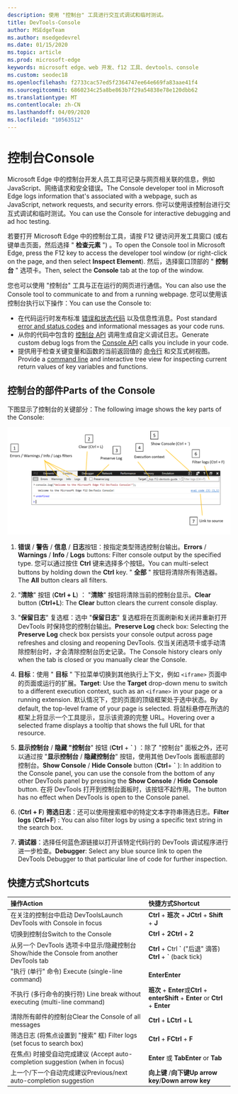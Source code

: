 ```yaml
---
description: 使用 "控制台" 工具进行交互式调试和临时测试。
title: DevTools-Console
author: MSEdgeTeam
ms.author: msedgedevrel
ms.date: 01/15/2020
ms.topic: article
ms.prod: microsoft-edge
keywords: microsoft edge、web 开发、f12 工具、devtools、console
ms.custom: seodec18
ms.openlocfilehash: f2733cac57ed5f2364747ee64e669fa83aae41f4
ms.sourcegitcommit: 6860234c25a8be863b7f29a54838e78e120dbb62
ms.translationtype: MT
ms.contentlocale: zh-CN
ms.lasthandoff: 04/09/2020
ms.locfileid: "10563512"
---
```

# <span data-ttu-id="a46c0-104">控制台</span><span class="sxs-lookup"><span data-stu-id="a46c0-104">Console</span></span>

<span data-ttu-id="a46c0-105">Microsoft Edge 中的控制台开发人员工具可记录与网页相关联的信息，例如 JavaScript、网络请求和安全错误。</span><span class="sxs-lookup"><span data-stu-id="a46c0-105">The Console developer tool in Microsoft Edge logs information that's associated with a webpage, such as JavaScript, network requests, and security errors.</span></span> <span data-ttu-id="a46c0-106">你可以使用该控制台进行交互式调试和临时测试。</span><span class="sxs-lookup"><span data-stu-id="a46c0-106">You can use the Console for interactive debugging and ad hoc testing.</span></span> 

<span data-ttu-id="a46c0-107">若要打开 Microsoft Edge 中的控制台工具，请按 F12 键访问开发工具窗口 (或右键单击页面，然后选择 " **检查元素** ") 。</span><span class="sxs-lookup"><span data-stu-id="a46c0-107">To open the Console tool in Microsoft Edge, press the F12 key to access the developer tool window (or right-click on the page, and then select **Inspect Element**).</span></span> <span data-ttu-id="a46c0-108">然后，选择窗口顶部的 " **控制台** " 选项卡。</span><span class="sxs-lookup"><span data-stu-id="a46c0-108">Then, select the **Console** tab at the top of the window.</span></span> 

<span data-ttu-id="a46c0-109">您也可以使用 "控制台" 工具与正在运行的网页进行通信。</span><span class="sxs-lookup"><span data-stu-id="a46c0-109">You can also use the Console tool to communicate to and from a running webpage.</span></span> <span data-ttu-id="a46c0-110">您可以使用该控制台执行以下操作：</span><span class="sxs-lookup"><span data-stu-id="a46c0-110">You can use the Console to:</span></span>

- <span data-ttu-id="a46c0-111">在代码运行时发布标准 [错误和状态代码](./console/error-and-status-codes.md) 以及信息性消息。</span><span class="sxs-lookup"><span data-stu-id="a46c0-111">Post standard [error and status codes](./console/error-and-status-codes.md) and informational messages as your code runs.</span></span>
- <span data-ttu-id="a46c0-112">从你的代码中包含的 [控制台 API](./console/console-api.md) 调用生成自定义调试日志。</span><span class="sxs-lookup"><span data-stu-id="a46c0-112">Generate custom debug logs from the [Console API](./console/console-api.md) calls you include in your code.</span></span>
- <span data-ttu-id="a46c0-113">提供用于检查关键变量和函数的当前返回值的 [命令行](./console/command-line.md) 和交互式树视图。</span><span class="sxs-lookup"><span data-stu-id="a46c0-113">Provide a [command line](./console/command-line.md) and interactive tree view for inspecting current return values of key variables and functions.</span></span>

## <span data-ttu-id="a46c0-114">控制台的部件</span><span class="sxs-lookup"><span data-stu-id="a46c0-114">Parts of the Console</span></span>

<span data-ttu-id="a46c0-115">下图显示了控制台的关键部分：</span><span class="sxs-lookup"><span data-stu-id="a46c0-115">The following image shows the key parts of the Console:</span></span>

![Microsoft Edge DevTools 控制台](./media/console.png)

1. <span data-ttu-id="a46c0-117">**错误**  / **警告**  / **信息**  / **日志**按钮：按指定类型筛选控制台输出。</span><span class="sxs-lookup"><span data-stu-id="a46c0-117">**Errors** / **Warnings** / **Info** / **Logs** buttons: Filter console output by the specified type.</span></span> <span data-ttu-id="a46c0-118">您可以通过按住 **Ctrl** 键来选择多个按钮。</span><span class="sxs-lookup"><span data-stu-id="a46c0-118">You can multi-select buttons by holding down the **Ctrl** key.</span></span> <span data-ttu-id="a46c0-119">" **全部** " 按钮将清除所有筛选器。</span><span class="sxs-lookup"><span data-stu-id="a46c0-119">The **All** button clears all filters.</span></span>

2. <span data-ttu-id="a46c0-120">"**清除**" 按钮 (**Ctrl + L**) ： "**清除**" 按钮将清除当前的控制台显示。</span><span class="sxs-lookup"><span data-stu-id="a46c0-120">**Clear** button (**Ctrl+L**): The **Clear** button clears the current console display.</span></span>

3. <span data-ttu-id="a46c0-121">"**保留日志**" 复选框：选中 "**保留日志**" 复选框将在页面刷新和关闭并重新打开 DevTools 时保持您的控制台输出。</span><span class="sxs-lookup"><span data-stu-id="a46c0-121">**Preserve Log** check box: Selecting the **Preserve Log** check box persists your console output across page refreshes and closing and reopening DevTools.</span></span> <span data-ttu-id="a46c0-122">仅当关闭选项卡或手动清除控制台时，才会清除控制台历史记录。</span><span class="sxs-lookup"><span data-stu-id="a46c0-122">The Console history clears only when the tab is closed or you manually clear the Console.</span></span>

4. <span data-ttu-id="a46c0-123">**目标**：使用 " **目标** " 下拉菜单切换到其他执行上下文，例如 `<iframe>` 页面中的页面或运行的扩展。</span><span class="sxs-lookup"><span data-stu-id="a46c0-123">**Target**: Use the **Target** drop-down menu to switch to a different execution context, such as an `<iframe>` in your page or a running extension.</span></span> <span data-ttu-id="a46c0-124">默认情况下，您的页面的顶级框架处于选中状态。</span><span class="sxs-lookup"><span data-stu-id="a46c0-124">By default, the top-level frame of your page is selected.</span></span> <span data-ttu-id="a46c0-125">将鼠标悬停在所选的框架上将显示一个工具提示，显示该资源的完整 URL。</span><span class="sxs-lookup"><span data-stu-id="a46c0-125">Hovering over a selected frame displays a tooltip that shows the full URL for that resource.</span></span>

5. <span data-ttu-id="a46c0-126">**显示控制台**  / **隐藏 "控制台**" 按钮 (**Ctrl** +  **&grave;** ) ：除了 "控制台" 面板之外，还可以通过按 "**显示控制台**  /  **隐藏控制台**" 按钮，使用其他 DevTools 面板底部的控制台。</span><span class="sxs-lookup"><span data-stu-id="a46c0-126">**Show Console** / **Hide Console** button (**Ctrl**+ **&grave;** ): In addition to the Console panel, you can use the console from the bottom of any other DevTools panel by pressing the **Show Console** / **Hide Console** button.</span></span> <span data-ttu-id="a46c0-127">在将 DevTools 打开到控制台面板时，该按钮不起作用。</span><span class="sxs-lookup"><span data-stu-id="a46c0-127">The button has no effect when DevTools is open to the Console panel.</span></span>
 
6. <span data-ttu-id="a46c0-128"> (**Ctrl + F**) **筛选日志**：还可以使用搜索框中的特定文本字符串筛选日志。</span><span class="sxs-lookup"><span data-stu-id="a46c0-128">**Filter logs** (**Ctrl+F**) : You can also filter logs by using a specific text string in the search box.</span></span>

7. <span data-ttu-id="a46c0-129">**调试器**：选择任何蓝色源链接以打开该特定代码行的 DevTools 调试程序进行进一步检查。</span><span class="sxs-lookup"><span data-stu-id="a46c0-129">**Debugger**: Select any blue source link to open the DevTools Debugger to that particular line of code for further inspection.</span></span>

## <span data-ttu-id="a46c0-130">快捷方式</span><span class="sxs-lookup"><span data-stu-id="a46c0-130">Shortcuts</span></span>

<span data-ttu-id="a46c0-131">操作</span><span class="sxs-lookup"><span data-stu-id="a46c0-131">Action</span></span>                                            | <span data-ttu-id="a46c0-132">快捷方式</span><span class="sxs-lookup"><span data-stu-id="a46c0-132">Shortcut</span></span>               
:-------------------------------------------------| :----------------------
<span data-ttu-id="a46c0-133">在关注的控制台中启动 DevTools</span><span class="sxs-lookup"><span data-stu-id="a46c0-133">Launch DevTools with Console in focus</span></span>             | <span data-ttu-id="a46c0-134">**Ctrl**  + **班次**  + **J**</span><span class="sxs-lookup"><span data-stu-id="a46c0-134">**Ctrl** + **Shift** + **J**</span></span> 
<span data-ttu-id="a46c0-135">切换到控制台</span><span class="sxs-lookup"><span data-stu-id="a46c0-135">Switch to the Console</span></span>                                 | <span data-ttu-id="a46c0-136">**Ctrl**  + **2**</span><span class="sxs-lookup"><span data-stu-id="a46c0-136">**Ctrl** + **2**</span></span>           
<span data-ttu-id="a46c0-137">从另一个 DevTools 选项卡中显示/隐藏控制台</span><span class="sxs-lookup"><span data-stu-id="a46c0-137">Show/hide the Console from another DevTools tab</span></span>       | <span data-ttu-id="a46c0-138">**Ctrl**  +  Ctrl **&grave;** ("后退" 滴答) </span><span class="sxs-lookup"><span data-stu-id="a46c0-138">**Ctrl** + **&grave;** (back tick)</span></span>  
<span data-ttu-id="a46c0-139">"执行 (单行" 命令) </span><span class="sxs-lookup"><span data-stu-id="a46c0-139">Execute (single-line command)</span></span>                     | **<span data-ttu-id="a46c0-140">Enter</span><span class="sxs-lookup"><span data-stu-id="a46c0-140">Enter</span></span>**                
<span data-ttu-id="a46c0-141">不执行 (多行命令的换行符) </span><span class="sxs-lookup"><span data-stu-id="a46c0-141">Line break without executing (multi-line command)</span></span> | <span data-ttu-id="a46c0-142">**班次**  + **Enter**或**Ctrl**  +  **enter**</span><span class="sxs-lookup"><span data-stu-id="a46c0-142">**Shift** + **Enter** or **Ctrl** + **Enter**</span></span>      
<span data-ttu-id="a46c0-143">清除所有邮件的控制台</span><span class="sxs-lookup"><span data-stu-id="a46c0-143">Clear the Console of all messages</span></span>                 | <span data-ttu-id="a46c0-144">**Ctrl**  + **L**</span><span class="sxs-lookup"><span data-stu-id="a46c0-144">**Ctrl** + **L**</span></span>           
<span data-ttu-id="a46c0-145">筛选日志 (将焦点设置到 "搜索" 框) </span><span class="sxs-lookup"><span data-stu-id="a46c0-145">Filter logs (set focus to search box)</span></span>             | <span data-ttu-id="a46c0-146">**Ctrl**  + **F**</span><span class="sxs-lookup"><span data-stu-id="a46c0-146">**Ctrl** + **F**</span></span>           
<span data-ttu-id="a46c0-147">在焦点) 时接受自动完成建议 (</span><span class="sxs-lookup"><span data-stu-id="a46c0-147">Accept auto-completion suggestion (when in focus)</span></span> | <span data-ttu-id="a46c0-148">**Enter** 或 **Tab**</span><span class="sxs-lookup"><span data-stu-id="a46c0-148">**Enter** or **Tab**</span></span>       
<span data-ttu-id="a46c0-149">上一个/下一个自动完成建议</span><span class="sxs-lookup"><span data-stu-id="a46c0-149">Previous/next auto-completion suggestion</span></span>          | <span data-ttu-id="a46c0-150">**向上键** /**向下键**</span><span class="sxs-lookup"><span data-stu-id="a46c0-150">**Up arrow key**/**Down arrow key**</span></span>   


